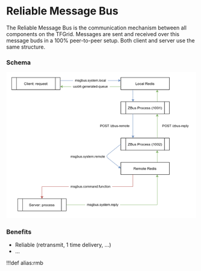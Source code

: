 # Reliable Message Bus

The Reliable Message Bus is the communication mechanism between all components on the TFGrid. Messages are sent and received over this message buds in a 100% peer-to-peer setup. Both client and server use the same structure. 

### Schema

![Schema](./img/zbus.png) 

### Benefits

- Reliable (retransmit, 1 time delivery, ...)
- ...


!!!def alias:rmb

